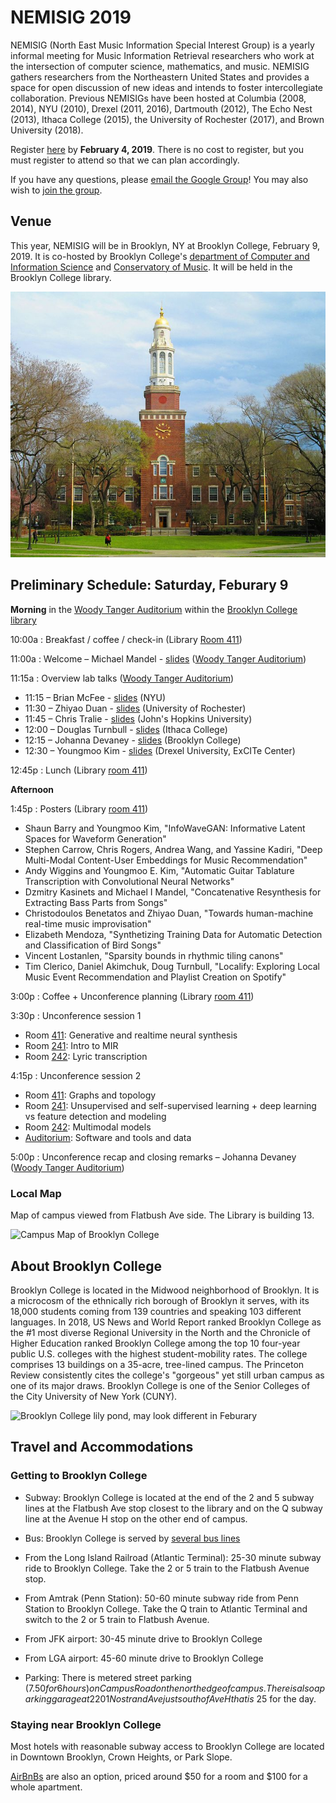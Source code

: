 # NEMISIG 2019

NEMISIG (North East Music Information Special Interest Group) is a yearly informal meeting for Music Information Retrieval researchers who work at the intersection of computer science, mathematics, and music. NEMISIG gathers researchers from the Northeastern United States and provides a space for open discussion of new ideas and intends to foster intercollegiate collaboration.  Previous NEMISIGs have been hosted at Columbia (2008, 2014), NYU (2010), Drexel (2011, 2016), Dartmouth (2012), The Echo Nest (2013), Ithaca College (2015), the University of Rochester (2017), and Brown University (2018).

Register [here](https://goo.gl/forms/zehbV5OlrGNl3exz2) by **February 4, 2019**.  There is no cost to register, but you must register to attend so that we can plan accordingly.

If you have any questions, please [email the Google Group](mailto:nemisig@googlegroups.com)! You may also wish to [join the group](https://groups.google.com/forum/#!forum/nemisig).

## Venue

This year, NEMISIG will be in Brooklyn, NY at Brooklyn College, February 9, 2019. It is co-hosted by Brooklyn College's [department of Computer and Information Science](http://www.brooklyn.cuny.edu/web/academics/schools/naturalsciences/departments/computers.php) and [Conservatory of Music](http://www.brooklyn.cuny.edu/web/academics/schools/mediaarts/departments/music.php).  It will be held in the Brooklyn College library.

![Brooklyn College Library - image from Wikipedia user Beyond My Ken](/images/library.jpg)

## Preliminary Schedule: Saturday, Feburary 9

**Morning** in the [Woody Tanger Auditorium](https://library.brooklyn.cuny.edu/library/about/directory/index.php?view=show_rooms&room_id=32) within the [Brooklyn College library](https://goo.gl/maps/VyeWi5aqm6r)

10:00a
: Breakfast / coffee / check-in (Library [Room 411]())

11:00a
: Welcome – Michael Mandel - [slides](/images/mandelSlides.pdf) ([Woody Tanger Auditorium](https://library.brooklyn.cuny.edu/library/about/directory/index.php?view=show_rooms&room_id=32))

11:15a
: Overview lab talks ([Woody Tanger Auditorium](https://library.brooklyn.cuny.edu/library/about/directory/index.php?view=show_rooms&room_id=32))
   * 11:15 – Brian McFee - [slides](/images/mcfeeSlides.pdf) (NYU)
   * 11:30 – Zhiyao Duan - [slides](/images/duanSlides.pdf) (University of Rochester)
   * 11:45 – Chris Tralie - [slides](/images/tralieSlides/slides.pdf) (John's Hopkins University)
   * 12:00 – Douglas Turnbull - [slides](/images/turnbullSlides.pdf) (Ithaca College)
   * 12:15 – Johanna Devaney - [slides](/images/devaneySlides.pdf) (Brooklyn College)
   * 12:30 – Youngmoo Kim - [slides](/images/kimSlides.pdf) (Drexel University, ExCITe Center)

12:45p
: Lunch (Library [room 411](https://library.brooklyn.cuny.edu/library/about/directory/index.php?view=show_rooms&room_id=99))

**Afternoon**

1:45p
: Posters (Library [room 411](https://library.brooklyn.cuny.edu/library/about/directory/index.php?view=show_rooms&room_id=99))
   * Shaun Barry and Youngmoo Kim, "InfoWaveGAN: Informative Latent Spaces for Waveform Generation"
   * Stephen Carrow, Chris Rogers, Andrea Wang, and Yassine Kadiri, "Deep Multi-Modal Content-User Embeddings for Music Recommendation"
   * Andy Wiggins and Youngmoo E. Kim, "Automatic Guitar Tablature Transcription with Convolutional Neural Networks"
   * Dzmitry Kasinets and Michael I Mandel, "Concatenative Resynthesis for Extracting Bass Parts from Songs"
   * Christodoulos Benetatos and Zhiyao Duan, "Towards human-machine real-time music improvisation"
   * Elizabeth Mendoza, "Synthetizing Training Data for Automatic Detection and Classification of Bird Songs"
   * Vincent Lostanlen, "Sparsity bounds in rhythmic tiling canons"
   * Tim Clerico, Daniel Akimchuk, Doug Turnbull, "Localify: Exploring Local Music Event Recommendation and Playlist Creation on Spotify"

3:00p
: Coffee + Unconference planning (Library [room 411](https://library.brooklyn.cuny.edu/library/about/directory/index.php?view=show_rooms&room_id=99))

3:30p
: Unconference session 1
   * Room [411](https://library.brooklyn.cuny.edu/library/about/directory/index.php?view=show_rooms&room_id=99): Generative and realtime neural synthesis
   * Room [241](https://library.brooklyn.cuny.edu/library/about/directory/index.php?view=show_rooms&room_id=81): Intro to MIR
   * Room [242](https://library.brooklyn.cuny.edu/library/about/directory/index.php?view=show_rooms&room_id=79): Lyric transcription

4:15p
: Unconference session 2
   * Room [411](https://library.brooklyn.cuny.edu/library/about/directory/index.php?view=show_rooms&room_id=99): Graphs and topology
   * Room [241](https://library.brooklyn.cuny.edu/library/about/directory/index.php?view=show_rooms&room_id=81): Unsupervised and self-supervised learning + deep learning vs feature detection and modeling
   * Room [242](https://library.brooklyn.cuny.edu/library/about/directory/index.php?view=show_rooms&room_id=79): Multimodal models
   * [Auditorium](https://library.brooklyn.cuny.edu/library/about/directory/index.php?view=show_rooms&room_id=32): Software and tools and data

5:00p
: Unconference recap and closing remarks – Johanna Devaney ([Woody Tanger Auditorium](https://library.brooklyn.cuny.edu/library/about/directory/index.php?view=show_rooms&room_id=32))


### Local Map

Map of campus viewed from Flatbush Ave side.  The Library is building 13.

![Campus Map of Brooklyn College](http://www.brooklyn.cuny.edu/web/abo_misc/180827_Map_689x892.jpg)


## About Brooklyn College

Brooklyn College is located in the Midwood neighborhood of Brooklyn.  It is a microcosm of the ethnically rich borough of Brooklyn it serves, with its 18,000 students coming from 139 countries and speaking 103 different languages.  In 2018, US News and World Report ranked Brooklyn College as the #1 most diverse Regional University in the North and the Chronicle of Higher Education ranked Brooklyn College among the top 10 four-year public U.S. colleges with the highest student-mobility rates.  The college comprises 13 buildings on a 35-acre, tree-lined campus. The Princeton Review consistently cites the college's "gorgeous" yet still urban campus as one of its major draws.  Brooklyn College is one of the Senior Colleges of the City University of New York (CUNY).

![Brooklyn College lily pond, may look different in Feburary](http://www.brooklyn.cuny.edu/web/off_hr/170412_Spring_Lily_Pond_738x330.jpg)


## Travel and Accommodations

### Getting to Brooklyn College

- Subway: Brooklyn College is located at the end of the 2 and 5 subway lines at the Flatbush Ave stop closest to the library and on the Q subway line at the Avenue H stop on the other end of campus.

- Bus: Brooklyn College is served by [several bus lines](http://tripplanner.mta.info)

- From the Long Island Railroad (Atlantic Terminal): 25-30 minute subway ride to Brooklyn College.  Take the 2 or 5 train to the Flatbush Avenue stop.

- From Amtrak (Penn Station): 50-60 minute subway ride from Penn Station to Brooklyn College.  Take the Q train to Atlantic Terminal and switch to the 2 or 5 train to Flatbush Avenue.

- From JFK airport: 30-45 minute drive to Brooklyn College

- From LGA airport: 45-60 minute drive to Brooklyn College

- Parking: There is metered street parking ($7.50 for 6 hours) on Campus Road on the north edge of campus.  There is also a parking garage at 2201 Nostrand Ave just south of Ave H that is ~$25 for the day.

### Staying near Brooklyn College

Most hotels with reasonable subway access to Brooklyn College are located in Downtown Brooklyn, Crown Heights, or Park Slope.

[AirBnBs](https://www.airbnb.com/s/homes?refinement_paths%5B%5D=%2Fhomes&checkin=2019-02-08&checkout=2019-02-10&adults=0&children=0&infants=0&toddlers=0&query=Midwood%2C%20Brooklyn%2C%20NY%2C%20United%20States&place_id=ChIJcR4NcMdEwokReNyWtD8H2Rs&allow_override%5B%5D=&map_toggle=false&s_tag=Oh6G1nKz) are also an option, priced around $50 for a room and $100 for a whole apartment.
